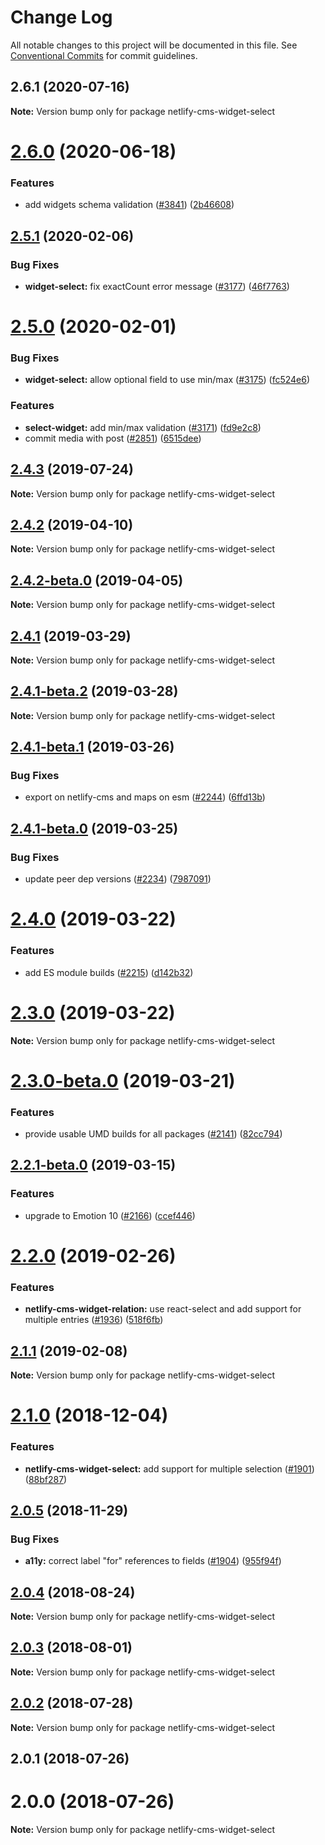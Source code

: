 # Change Log

All notable changes to this project will be documented in this file.
See [Conventional Commits](https://conventionalcommits.org) for commit guidelines.

## 2.6.1 (2020-07-16)

**Note:** Version bump only for package netlify-cms-widget-select





# [2.6.0](https://github.com/netlify/netlify-cms/tree/master/packages/netlify-cms-widget-select/compare/netlify-cms-widget-select@2.5.1...netlify-cms-widget-select@2.6.0) (2020-06-18)


### Features

* add widgets schema validation ([#3841](https://github.com/netlify/netlify-cms/tree/master/packages/netlify-cms-widget-select/issues/3841)) ([2b46608](https://github.com/netlify/netlify-cms/tree/master/packages/netlify-cms-widget-select/commit/2b46608f86d22c8ad34f75e396be7c34462d9e99))





## [2.5.1](https://github.com/netlify/netlify-cms/tree/master/packages/netlify-cms-widget-select/compare/netlify-cms-widget-select@2.5.0...netlify-cms-widget-select@2.5.1) (2020-02-06)


### Bug Fixes

* **widget-select:** fix exactCount error message ([#3177](https://github.com/netlify/netlify-cms/tree/master/packages/netlify-cms-widget-select/issues/3177)) ([46f7763](https://github.com/netlify/netlify-cms/tree/master/packages/netlify-cms-widget-select/commit/46f7763ccd1445b758006770252cc911b12de15d))





# [2.5.0](https://github.com/netlify/netlify-cms/tree/master/packages/netlify-cms-widget-select/compare/netlify-cms-widget-select@2.4.3...netlify-cms-widget-select@2.5.0) (2020-02-01)


### Bug Fixes

* **widget-select:** allow optional field to use min/max ([#3175](https://github.com/netlify/netlify-cms/tree/master/packages/netlify-cms-widget-select/issues/3175)) ([fc524e6](https://github.com/netlify/netlify-cms/tree/master/packages/netlify-cms-widget-select/commit/fc524e6c0fc0174294b42cd90d9eb23e96d15d53))


### Features

* **select-widget:** add min/max validation ([#3171](https://github.com/netlify/netlify-cms/tree/master/packages/netlify-cms-widget-select/issues/3171)) ([fd9e2c8](https://github.com/netlify/netlify-cms/tree/master/packages/netlify-cms-widget-select/commit/fd9e2c89f23d73aa08dbfa4412c4c0bae318125b))
* commit media with post ([#2851](https://github.com/netlify/netlify-cms/tree/master/packages/netlify-cms-widget-select/issues/2851)) ([6515dee](https://github.com/netlify/netlify-cms/tree/master/packages/netlify-cms-widget-select/commit/6515dee8715d8571ea19484a7dfab7cfd0cc40be))





## [2.4.3](https://github.com/netlify/netlify-cms/tree/master/packages/netlify-cms-widget-select/compare/netlify-cms-widget-select@2.4.2...netlify-cms-widget-select@2.4.3) (2019-07-24)

**Note:** Version bump only for package netlify-cms-widget-select





## [2.4.2](https://github.com/netlify/netlify-cms/tree/master/packages/netlify-cms-widget-select/compare/netlify-cms-widget-select@2.4.2-beta.0...netlify-cms-widget-select@2.4.2) (2019-04-10)

**Note:** Version bump only for package netlify-cms-widget-select





## [2.4.2-beta.0](https://github.com/netlify/netlify-cms/tree/master/packages/netlify-cms-widget-select/compare/netlify-cms-widget-select@2.4.1...netlify-cms-widget-select@2.4.2-beta.0) (2019-04-05)

**Note:** Version bump only for package netlify-cms-widget-select





## [2.4.1](https://github.com/netlify/netlify-cms/tree/master/packages/netlify-cms-widget-select/compare/netlify-cms-widget-select@2.4.1-beta.2...netlify-cms-widget-select@2.4.1) (2019-03-29)

**Note:** Version bump only for package netlify-cms-widget-select





## [2.4.1-beta.2](https://github.com/netlify/netlify-cms/tree/master/packages/netlify-cms-widget-select/compare/netlify-cms-widget-select@2.4.1-beta.1...netlify-cms-widget-select@2.4.1-beta.2) (2019-03-28)

**Note:** Version bump only for package netlify-cms-widget-select





## [2.4.1-beta.1](https://github.com/netlify/netlify-cms/tree/master/packages/netlify-cms-widget-select/compare/netlify-cms-widget-select@2.4.1-beta.0...netlify-cms-widget-select@2.4.1-beta.1) (2019-03-26)


### Bug Fixes

* export on netlify-cms and maps on esm ([#2244](https://github.com/netlify/netlify-cms/tree/master/packages/netlify-cms-widget-select/issues/2244)) ([6ffd13b](https://github.com/netlify/netlify-cms/tree/master/packages/netlify-cms-widget-select/commit/6ffd13b))





## [2.4.1-beta.0](https://github.com/netlify/netlify-cms/tree/master/packages/netlify-cms-widget-select/compare/netlify-cms-widget-select@2.4.0...netlify-cms-widget-select@2.4.1-beta.0) (2019-03-25)


### Bug Fixes

* update peer dep versions ([#2234](https://github.com/netlify/netlify-cms/tree/master/packages/netlify-cms-widget-select/issues/2234)) ([7987091](https://github.com/netlify/netlify-cms/tree/master/packages/netlify-cms-widget-select/commit/7987091))





# [2.4.0](https://github.com/netlify/netlify-cms/tree/master/packages/netlify-cms-widget-select/compare/netlify-cms-widget-select@2.3.0...netlify-cms-widget-select@2.4.0) (2019-03-22)


### Features

* add ES module builds ([#2215](https://github.com/netlify/netlify-cms/tree/master/packages/netlify-cms-widget-select/issues/2215)) ([d142b32](https://github.com/netlify/netlify-cms/tree/master/packages/netlify-cms-widget-select/commit/d142b32))





# [2.3.0](https://github.com/netlify/netlify-cms/tree/master/packages/netlify-cms-widget-select/compare/netlify-cms-widget-select@2.3.0-beta.0...netlify-cms-widget-select@2.3.0) (2019-03-22)

**Note:** Version bump only for package netlify-cms-widget-select





# [2.3.0-beta.0](https://github.com/netlify/netlify-cms/tree/master/packages/netlify-cms-widget-select/compare/netlify-cms-widget-select@2.2.1-beta.0...netlify-cms-widget-select@2.3.0-beta.0) (2019-03-21)


### Features

* provide usable UMD builds for all packages ([#2141](https://github.com/netlify/netlify-cms/tree/master/packages/netlify-cms-widget-select/issues/2141)) ([82cc794](https://github.com/netlify/netlify-cms/tree/master/packages/netlify-cms-widget-select/commit/82cc794))





## [2.2.1-beta.0](https://github.com/netlify/netlify-cms/tree/master/packages/netlify-cms-widget-select/compare/netlify-cms-widget-select@2.2.0...netlify-cms-widget-select@2.2.1-beta.0) (2019-03-15)


### Features

* upgrade to Emotion 10 ([#2166](https://github.com/netlify/netlify-cms/tree/master/packages/netlify-cms-widget-select/issues/2166)) ([ccef446](https://github.com/netlify/netlify-cms/tree/master/packages/netlify-cms-widget-select/commit/ccef446))





# [2.2.0](https://github.com/netlify/netlify-cms/tree/master/packages/netlify-cms-widget-select/compare/netlify-cms-widget-select@2.1.1...netlify-cms-widget-select@2.2.0) (2019-02-26)


### Features

* **netlify-cms-widget-relation:** use react-select and add support for multiple entries ([#1936](https://github.com/netlify/netlify-cms/tree/master/packages/netlify-cms-widget-select/issues/1936)) ([518f6fb](https://github.com/netlify/netlify-cms/tree/master/packages/netlify-cms-widget-select/commit/518f6fb))





## [2.1.1](https://github.com/netlify/netlify-cms/tree/master/packages/netlify-cms-widget-select/compare/netlify-cms-widget-select@2.1.0...netlify-cms-widget-select@2.1.1) (2019-02-08)

**Note:** Version bump only for package netlify-cms-widget-select





# [2.1.0](https://github.com/netlify/netlify-cms/tree/master/packages/netlify-cms-widget-select/compare/netlify-cms-widget-select@2.0.5...netlify-cms-widget-select@2.1.0) (2018-12-04)


### Features

* **netlify-cms-widget-select:** add support for multiple selection ([#1901](https://github.com/netlify/netlify-cms/tree/master/packages/netlify-cms-widget-select/issues/1901)) ([88bf287](https://github.com/netlify/netlify-cms/tree/master/packages/netlify-cms-widget-select/commit/88bf287))





## [2.0.5](https://github.com/netlify/netlify-cms/tree/master/packages/netlify-cms-widget-select/compare/netlify-cms-widget-select@2.0.4...netlify-cms-widget-select@2.0.5) (2018-11-29)


### Bug Fixes

* **a11y:** correct label "for" references to fields ([#1904](https://github.com/netlify/netlify-cms/tree/master/packages/netlify-cms-widget-select/issues/1904)) ([955f94f](https://github.com/netlify/netlify-cms/tree/master/packages/netlify-cms-widget-select/commit/955f94f))





<a name="2.0.4"></a>
## [2.0.4](https://github.com/netlify/netlify-cms/tree/master/packages/netlify-cms-widget-select/compare/netlify-cms-widget-select@2.0.3...netlify-cms-widget-select@2.0.4) (2018-08-24)




**Note:** Version bump only for package netlify-cms-widget-select

<a name="2.0.3"></a>
## [2.0.3](https://github.com/netlify/netlify-cms/tree/master/packages/netlify-cms-widget-select/compare/netlify-cms-widget-select@2.0.2...netlify-cms-widget-select@2.0.3) (2018-08-01)




**Note:** Version bump only for package netlify-cms-widget-select

<a name="2.0.2"></a>
## [2.0.2](https://github.com/netlify/netlify-cms/tree/master/packages/netlify-cms-widget-select/compare/netlify-cms-widget-select@2.0.1...netlify-cms-widget-select@2.0.2) (2018-07-28)




**Note:** Version bump only for package netlify-cms-widget-select

<a name="2.0.1"></a>
## 2.0.1 (2018-07-26)



<a name="2.0.0"></a>
# 2.0.0 (2018-07-26)




**Note:** Version bump only for package netlify-cms-widget-select
